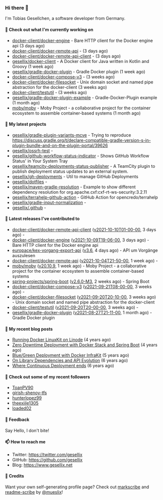 ### Hi there 👋

I'm Tobias Gesellchen, a software developer from Germany.

#### 👷 Check out what I'm currently working on

- [docker-client/docker-engine](https://github.com/docker-client/docker-engine) - Bare HTTP client for the Docker engine api (3 days ago)
- [docker-client/docker-remote-api](https://github.com/docker-client/docker-remote-api) -  (3 days ago)
- [docker-client/docker-remote-api-client](https://github.com/docker-client/docker-remote-api-client) -  (3 days ago)
- [gesellix/docker-client](https://github.com/gesellix/docker-client) - A Docker client for Java written in Kotlin and Groovy (1 week ago)
- [gesellix/gradle-docker-plugin](https://github.com/gesellix/gradle-docker-plugin) - Gradle Docker plugin (1 week ago)
- [docker-client/docker-compose-v3](https://github.com/docker-client/docker-compose-v3) -  (3 weeks ago)
- [docker-client/docker-filesocket](https://github.com/docker-client/docker-filesocket) - Unix domain socket and named pipe abstraction for the docker-client (3 weeks ago)
- [docker-client/testutil](https://github.com/docker-client/testutil) -  (3 weeks ago)
- [gesellix/gradle-docker-plugin-example](https://github.com/gesellix/gradle-docker-plugin-example) - Gradle-Docker-Plugin example (1 month ago)
- [moby/moby](https://github.com/moby/moby) - Moby Project - a collaborative project for the container ecosystem to assemble container-based systems (1 month ago)

#### 🌱 My latest projects

- [gesellix/gradle-plugin-variants-mcve](https://github.com/gesellix/gradle-plugin-variants-mcve) - Trying to reproduce https://discuss.gradle.org/t/declare-compatible-gradle-version-s-in-plugin-bundle-and-on-the-plugin-portal/39626
- [gesellix/ossrh-test](https://github.com/gesellix/ossrh-test) - 
- [gesellix/github-workflow-status-indicator](https://github.com/gesellix/github-workflow-status-indicator) - Shows GitHub Workflow Status&#39; in Your System Tray
- [gesellix/teamcity-deployments-status-publisher](https://github.com/gesellix/teamcity-deployments-status-publisher) - A TeamCity plugin to publish deployment status updates to an external system.
- [gesellix/gh-deployments](https://github.com/gesellix/gh-deployments) - Util to manage GitHub Deployments
- [gesellix/dotfiles](https://github.com/gesellix/dotfiles) - 
- [gesellix/maven-gradle-resolution](https://github.com/gesellix/maven-gradle-resolution) - Example to show different dependency resolution for org.apache.cxf:cxf-rt-ws-security:3.2.11
- [gesellix/terrahelp-github-action](https://github.com/gesellix/terrahelp-github-action) - GitHub Action for opencredo/terrahelp
- [gesellix/gradle-input-normalization](https://github.com/gesellix/gradle-input-normalization) - 
- [gesellix/.github](https://github.com/gesellix/.github) - 

#### 🔭 Latest releases I've contributed to

- [docker-client/docker-remote-api-client](https://github.com/docker-client/docker-remote-api-client) ([v2021-10-10T01-00-00](https://github.com/docker-client/docker-remote-api-client/releases/tag/v2021-10-10T01-00-00), 3 days ago) - 
- [docker-client/docker-engine](https://github.com/docker-client/docker-engine) ([v2021-10-09T19-06-00](https://github.com/docker-client/docker-engine/releases/tag/v2021-10-09T19-06-00), 3 days ago) - Bare HTTP client for the Docker engine api
- [europace/kex-vorgang-export-api](https://github.com/europace/kex-vorgang-export-api) ([v3.6](https://github.com/europace/kex-vorgang-export-api/releases/tag/v3.6), 4 days ago) - API um Vorgänge auszulesen
- [docker-client/docker-remote-api](https://github.com/docker-client/docker-remote-api) ([v2021-10-04T21-50-00](https://github.com/docker-client/docker-remote-api/releases/tag/v2021-10-04T21-50-00), 1 week ago) - 
- [moby/moby](https://github.com/moby/moby) ([v20.10.9](https://github.com/moby/moby/releases/tag/v20.10.9), 1 week ago) - Moby Project - a collaborative project for the container ecosystem to assemble container-based systems
- [spring-projects/spring-boot](https://github.com/spring-projects/spring-boot) ([v2.6.0-M3](https://github.com/spring-projects/spring-boot/releases/tag/v2.6.0-M3), 2 weeks ago) - Spring Boot
- [docker-client/docker-compose-v3](https://github.com/docker-client/docker-compose-v3) ([v2021-09-21T08-00-00](https://github.com/docker-client/docker-compose-v3/releases/tag/v2021-09-21T08-00-00), 3 weeks ago) - 
- [docker-client/docker-filesocket](https://github.com/docker-client/docker-filesocket) ([v2021-09-20T20-10-00](https://github.com/docker-client/docker-filesocket/releases/tag/v2021-09-20T20-10-00), 3 weeks ago) - Unix domain socket and named pipe abstraction for the docker-client
- [docker-client/testutil](https://github.com/docker-client/testutil) ([v2021-09-20T20-00-00](https://github.com/docker-client/testutil/releases/tag/v2021-09-20T20-00-00), 3 weeks ago) - 
- [gesellix/gradle-docker-plugin](https://github.com/gesellix/gradle-docker-plugin) ([v2021-08-27T21-11-00](https://github.com/gesellix/gradle-docker-plugin/releases/tag/v2021-08-27T21-11-00), 1 month ago) - Gradle Docker plugin

#### 📜 My recent blog posts

- [Running Docker LinuxKit on Linode](https://www.gesellix.net/post/running-docker-linuxkit-on-linode/) (4 years ago)
- [Zero Downtime Deployment with Docker Stack and Spring Boot](https://www.gesellix.net/post/zero-downtime-deployment-with-docker-stack-and-spring-boot/) (4 years ago)
- [Blue/Green Deployment with Docker InfraKit](https://www.gesellix.net/post/blue-green-deployment-with-docker-infrakit/) (5 years ago)
- [On Library Dependencies and API Evolution](https://www.gesellix.net/post/choosing-a-library/) (6 years ago)
- [Where Continuous Deployment ends](https://www.gesellix.net/post/where-continuous-deployment-ends/) (6 years ago)



#### 👯 Check out some of my recent followers

- [ToanPV90](https://github.com/ToanPV90)
- [girish-shenoy-tfs](https://github.com/girish-shenoy-tfs)
- [hunterlopez99](https://github.com/hunterlopez99)
- [theexiile1305](https://github.com/theexiile1305)
- [loaded02](https://github.com/loaded02)

#### 💬 Feedback

Say Hello, I don't bite!

#### 📫 How to reach me

- Twitter: https://twitter.com/gesellix
- GitHub: https://github.com/gesellix
- Blog: https://www.gesellix.net

#### 🙇 Credits

Want your own self-generating profile page? Check out [markscribe](https://github.com/muesli/markscribe)
and [readme-scribe](https://github.com/muesli/readme-scribe) by [@mueslix](https://twitter.com/mueslix)!
